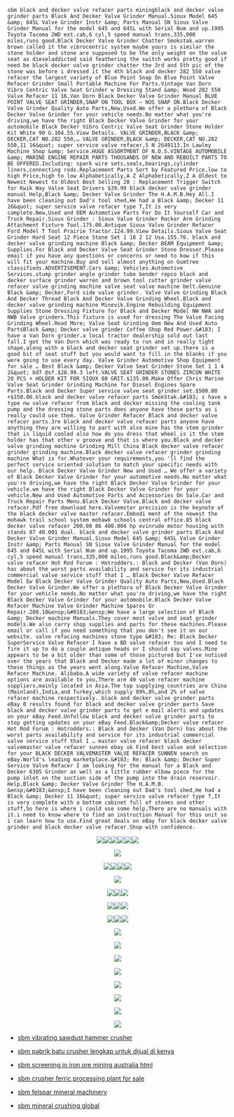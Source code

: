 
```
sbm black and decker valve refacer parts miningblack and decker valve grinder parts Black And Decker Valve Grinder Manual.Sioux Model 645 &amp; 645L Valve Grinder Instr &amp; Parts Manual SN Sioux Valve Grinder Manual for the model 645 and 645L with Serial Num and up.1995 Toyota Tacoma 2WD ext.cab,6 cyl,5 speed manual trans,335,000 miles,runs good.Black Decker Valve Grinder Chatter Smokstak.warren brown called it the vibrocentric system maybe yours is similar the stone holder and stone are supposed to be the only weight on the valve seat as dieseladdicted said feathering the switch works pretty good if need be black decker valve grinder chatter the 3rd and 5th pic of the stone was before i dressed it the 4th black and decker 282 550 valve refacer the largest variety of Blue Point Snap On Blue Point Valve Refacer Grinder Small Portable Machine For Parts.Vintage Van Dorn Vibro Centric Valve Seat Grinder w Dressing Stand &amp; Wood 282 550 Valve Refacer 11 16,Van Dorn Black Decker Valve Grinder Manual BLUE POINT VALVE SEAT GRINDER,SNAP ON TOOL BOX ~ NOS SNAP ON.Black Decker Valve Grinder Quality Auto Parts,New,Used.We offer a plethora of Black Decker Valve Grinder for your vehicle needs.No matter what you're driving,we have the right Black Decker Valve Grinder for your automobile Black Decker Vibro Centric Valve Seat Grinder Stone Holder Kit White 90 G.104.55.View Details. VALVE GRINDER,BLACK &amp; DECKER,CAT NO.282 550,… VALVE GRINDER,BLACK &amp; DECKER,CAT NO.282 550,11 16&quot; super service valve refacer,S N 2649113.In Lawley Machine Shop &amp; Service.HUGE ASSORTMENT OF N.O.S.VINTAGE AUTOMOBILE &amp; MARINE ENGINE REPAIR PARTS THOUSANDS OF NEW AND REBUILT PARTS TO BE OFFERED.Including: spark wire sets,seals,bearings,cylinder liners,connecting rods.Replacement Parts Sort by Featured Price,low to high Price,high to low Alphabetically,A Z Alphabetically,Z A Oldest to Newest Newest to Oldest Best Selling 20 : Replacement Trigger Switch for Kwik Way Valve Seat Drivers $39.99 black decker valve grinder manual Help,Black &amp; Decker Valve Grinder The H.A.M.B.Hey All.I have been cleaning out Dad's tool shed,He had a Black &amp; Decker 11 16&quot; super service valve refacer type T,It is very complete.New,Used and OEM Automotive Parts For Do It Yourself Car and Truck Repair.Sioux Grinder : Sioux Valve Grinder Rocker Arm Grinding Attachment Fixture Tool.175.00.Antique Sioux Valve Grinder Refacer Ford Model T Tool Prairie Tractor.124.99.View Details.Sioux Valve Seat Grinder Hard Seat 12 Piece Stone Set 1 18 2 12 Usa.155.76. black and decker valve grinding machine Black &amp; Decker BEAM Equipment &amp; Supplies.For Black and Decker Valve Seat Grinder Stone Dresser.Please email if you have any questions or concerns or need to kow if this will fit your machine.Buy and sell almost anything on Gumtree classifieds.ADVERTISEMENT.Cars &amp; Vehicles.Automotive Services.stump grinder angle grinder tube bender repco black and decker surface grinder warren and brown tool cutter grinder valve refacer valve grinding machine valve seat valve machine belt.Genuine Black &amp; Decker,Ford side valve grinder. Valve Valve Grinding Black And Decker Thread Black And Decker Valve Grinding Wheel.Black and decker valve grinding machine Minevik.Engine Rebuilding Equipment Supplies Stone Dressing Fixture for Black and Decker Model NW NWA and NWB Valve grinders.This fixture is used for dressing The Valve Facing Grinding Wheel.Read More; Valve Seat Grinding Oem New And Used Auto PartsBlack &amp; Decker valve grinder Coffee Shop Red Power.&#183; I have a Van Dorn grinder.a local tractor dealership sold out last fall.I got the Van Dorn which was ready to run and in really tight shape,along with a black and decker seat grinder set up.there is a good bit of seat stuff but you would want to fill in the blanks if you were going to use every day. Valve Grinder Automotive Shop Equipment for sale … Best Black &amp; Decker Valve Seat Grinder Stone Set 1 1 4 2&quot; bd7 @sf.$28.99.3 left.VALVE SEAT GRINDER STONES ZIRCON WHITE 20 PCS + HOLDER KIT FOR SIOUX 80 GRIT.$135.00.Make Offer Chris Marine Valve Seat Grinder Grinding Machine for Diesel Engines Spare Parts.Black and Decker Super service valve seat grinder set.$500.00 +$150.00.black and decker valve refacer parts SmokStak.&#183; i have a type nw valve refacer from black and decker missing the cooling tank pump and the dressing stone parts does anyone have these parts as i really could use them. Valve Grinder Refacer Black and decker valve refacer parts.3re black and decker valve refacer parts anyone have anything they are willing to part with also mine has the stem grinder that is liquid cooled also how do you dress that wheel is it the stem holder has that other v groove and that is where you.Black and decker valve grinding machine Grinding Mill China Black decker valve refacer grinder grinding machine.Black decker valve refacer grinder grinding machine What is for.Whatever your requirements,you 'll find the perfect service oriented solution to match your specific needs with our help. Black Decker Valve Grinder New and Used … We offer a variety of Black Decker Valve Grinder for your automotive needs.No matter what you're driving,we have the right Black Decker Valve Grinder for your vehicle.we have the right Black Decker Valve Grinder for your vehicle.New and Used Automotive Parts and Accessories On Sale.Car and Truck Repair Parts Menu.Black Decker Valve.Black and decker valve refacer.Pdf free download here.Valvemster precision is the keynote of the black decker valve master refacer.Embodi ment of the newest the mohawk trail school system mohawk schools central office.85 black decker valve refacer 200.00 86 400.004 hp evinrude motor housing with stands 87 40.001 dual. black and decker valve grinder parts Black And Decker Valve Grinder Manual.Sioux Model 645 &amp; 645L Valve Grinder Instr &amp; Parts Manual SN Sioux Valve Grinder Manual for the model 645 and 645L with Serial Num and up.1995 Toyota Tacoma 2WD ext.cab,6 cyl,5 speed manual trans,335,000 miles,runs good.Black&amp;Decker valve refacer Hot Rod Forum : Hotrodders.: Black and Decker (Van Dorn) has about the worst parts availability and service for its industrial commercial valve service stuff that I … Black Decker Valve Refacer Model Ew Black Decker Valve Grinder Quality Auto Parts,New,Used.Black Decker Valve Grinder.We offer a plethora of Black Decker Valve Grinder for your vehicle needs.No matter what you're driving,we have the right Black Decker Valve Grinder for your automobile.Black Decker Valve Refacer Machine Valve Grinder Machine Spares Or Repair.200.10&ensp;&#0183;&ensp;We have a large selection of Black &amp; Decker machine Manuals.They cover most valve and seat grinder models.We also carry shop supplies and parts for these machines.Please email or call if you need something that you don't see it on our website. valve refacing machines stone type &#183; Re: Black Decker SuperService Valve Refacer I have a BD valve refacer too and I need to fire it up to do a couple antique heads or I should say valves.Mine appears to be a bit older than some of those pictured but I've noticed over the years that Black and Decker made a lot of minor changes to these things as the years went along.Valve Refacer Machine,Valve Refacer Machine. Alibaba.A wide variety of valve refacer machine options are available to you,There are 49 valve refacer machine suppliers,mainly located in Asia.The top supplying countries are China (Mainland),India,and Turkey,which supply 89%,8%,and 2% of valve refacer machine respectively. black and decker valve grinder parts eBay 0 results found for black and decker valve grinder parts Save black and decker valve grinder parts to get e mail alerts and updates on your eBay Feed.Unfollow black and decker valve grinder parts to stop getting updates on your eBay Feed.Black&amp;Decker valve refacer Hot Rod Forum : Hotrodders.: Black and Decker (Van Dorn) has about the worst parts availability and service for its industrial commercial valve service stuff that I … master valve refacer black decker valvemaster valve refacer sunnen ebay uk Find best value and selection for your BLACK DECKER VALVEMASTER VALVE REFACER SUNNEN search on eBay.World's leading marketplace.&#183; Re: Black &amp; Decker Super Service Valve Refacer I am looking for the manual for a Black and Decker 6305 Grinder as well as a little rubber elbow piece for the pump inlet on the suction side of the pump into the drain reservoir. Help,Black &amp; Decker Valve Grinder The H.A.M.B. &ensp;&#0183;&ensp;I have been cleaning out Dad's tool shed,He had a Black &amp; Decker 11 16&quot; super service valve refacer type T,It is very complete with a bottom cabinet full of stones and other stuff,So here is where i could use some help,There are no manuals with it.i need to know where to find an instruction Manual for this unit so i can learn how to use.Find great deals on eBay for black decker valve grinder and black decker valve refacer.Shop with confidence. 
```

<div align="center">
  
<a rel="nofollow" href="https://m.shibang-china.com?f=github&k=sbm+black+and+decker+valve+refacer+parts+mining"><img src="https://static.shibang-china.com/en/l.png"></a><img src="https://static.shibang-china.com/en/hw.png"><a rel="nofollow" href="https://m.shibang-china.com/product/?f=github&k=sbm+black+and+decker+valve+refacer+parts+mining"><img src="https://static.shibang-china.com/en/p.png"></a><a rel="nofollow" href="https://m.shibang-china.com/cases/?f=github&k=sbm+black+and+decker+valve+refacer+parts+mining"><img src="https://static.shibang-china.com/en/c.png"></a><a rel="nofollow" href="https://m.shibang-china.com/news/?f=github&k=sbm+black+and+decker+valve+refacer+parts+mining"><img src="https://static.shibang-china.com/en/n.png"></a><a rel="nofollow" href="https://m.shibang-china.com?f=github&k=sbm+black+and+decker+valve+refacer+parts+mining"><img src="https://static.shibang-china.com/en/m.png"></a>

<a rel="nofollow" href="https://m.shibang-china.com/product/?f=github&k=sbm+black+and+decker+valve+refacer+parts+mining"><img src="https://static.shibang-china.com/en/b.jpg"></a>
  
<a rel="nofollow" href="https://m.shibang-china.com/solution-aggregate.html?f=github&k=sbm+black+and+decker+valve+refacer+parts+mining"><img src="https://static.shibang-china.com/en/a.jpg"></a><a rel="nofollow" href="https://m.shibang-china.com/solution-mine.html?f=github&k=sbm+black+and+decker+valve+refacer+parts+mining"><img src="https://static.shibang-china.com/en/m.jpg"></a><a rel="nofollow" href="https://m.shibang-china.com/solution-mill.html?f=github&k=sbm+black+and+decker+valve+refacer+parts+mining"><img src="https://static.shibang-china.com/en/g.jpg"></a><a rel="nofollow" href="https://m.shibang-china.com/solution-epc.html?f=github&k=sbm+black+and+decker+valve+refacer+parts+mining"><img src="https://static.shibang-china.com/en/e.jpg"></a>

<a rel="nofollow" href="https://m.shibang-china.com/product/?f=github&k=sbm+black+and+decker+valve+refacer+parts+mining"><img src="https://static.shibang-china.com/en/a-p.png"></a>

<a rel="nofollow" href="https://m.shibang-china.com/product/crusher/c6x.html?f=github&k=sbm+black+and+decker+valve+refacer+parts+mining"><img src="https://static.shibang-china.com/en/j.jpg"></a><a rel="nofollow" href="https://m.shibang-china.com/product/crusher/ci5x.html?f=github&k=sbm+black+and+decker+valve+refacer+parts+mining"><img src="https://static.shibang-china.com/en/i.jpg"></a><a rel="nofollow" href="https://m.shibang-china.com/product/crusher/hst.html?f=github&k=sbm+black+and+decker+valve+refacer+parts+mining"><img src="https://static.shibang-china.com/en/c.jpg"></a>

<a rel="nofollow" href="https://m.shibang-china.com/product/mill/mtw.html?f=github&k=sbm+black+and+decker+valve+refacer+parts+mining"><img src="https://static.shibang-china.com/en/mtw.jpg"></a><a rel="nofollow" href="https://m.shibang-china.com/product/mill/scm.html?f=github&k=sbm+black+and+decker+valve+refacer+parts+mining"><img src="https://static.shibang-china.com/en/scm.jpg"></a><a rel="nofollow" href="https://m.shibang-china.com/product/mill/lm.html?f=github&k=sbm+black+and+decker+valve+refacer+parts+mining"><img src="https://static.shibang-china.com/en/lm.jpg"></a>

<a rel="nofollow" href="https://m.shibang-china.com/product/sand/vsi6x.html?f=github&k=sbm+black+and+decker+valve+refacer+parts+mining"><img src="https://static.shibang-china.com/en/6x.jpg"></a><a rel="nofollow" href="https://m.shibang-china.com/product/sand/vu.html?f=github&k=sbm+black+and+decker+valve+refacer+parts+mining"><img src="https://static.shibang-china.com/en/vu.jpg"></a><a rel="nofollow" href="https://m.shibang-china.com/product/mobile/klun.html?f=github&k=sbm+black+and+decker+valve+refacer+parts+mining"><img src="https://static.shibang-china.com/en/k.jpg"></a>

<a rel="nofollow" href="https://m.shibang-china.com/cases/?f=github&k=sbm+black+and+decker+valve+refacer+parts+mining"><img src="https://static.shibang-china.com/en/case.png"></a>

<a rel="nofollow" href="https://m.shibang-china.com/cases/aggregate/202.html?f=github&k=sbm+black+and+decker+valve+refacer+parts+mining"><img src="https://static.shibang-china.com/en/c-1.jpg"></a>

<a rel="nofollow" href="https://m.shibang-china.com/cases/aggregate/203.html?f=github&k=sbm+black+and+decker+valve+refacer+parts+mining"><img src="https://static.shibang-china.com/en/c-2.jpg"></a>

<a rel="nofollow" href="https://m.shibang-china.com/cases/mill/123.html?f=github&k=sbm+black+and+decker+valve+refacer+parts+mining"><img src="https://static.shibang-china.com/en/c-3.jpg"></a>

<a rel="nofollow" href="https://m.shibang-china.com/contact_us.html?f=github&k=sbm+black+and+decker+valve+refacer+parts+mining"><img src="https://static.shibang-china.com/en/contact.png"></a>

<a rel="nofollow" href="https://swt.shibang-china.com/?f=github&k=sbm+black+and+decker+valve+refacer+parts+mining"><img src="https://static.shibang-china.com/en/chat.png"></a>

<a rel="nofollow" href="https://whatsapp.shibangsoft.com/WhatsApp.php?f=github&k=sbm+black+and+decker+valve+refacer+parts+mining"><img src="https://static.shibang-china.com/en/whatsapp.png"></a>

<a rel="nofollow" href="https://m.shibang-china.com/?f=github&k=sbm+black+and+decker+valve+refacer+parts+mining"><img src="https://static.shibang-china.com/en/website.png"></a>

</div>


* [sbm vibrating sawdust hammer crusher](sbm%20vibrating%20sawdust%20hammer%20crusher.md)

* [sbm pabrik batu crusher lengkap untuk dijual di kenya](sbm%20pabrik%20batu%20crusher%20lengkap%20untuk%20dijual%20di%20kenya.md)

* [sbm screening in iron ore mining australia html](sbm%20screening%20in%20iron%20ore%20mining%20australia%20html.md)

* [sbm crusher ferric processing plant for sale](sbm%20crusher%20ferric%20processing%20plant%20for%20sale.md)

* [sbm felspar mineral machinery](sbm%20felspar%20mineral%20machinery.md)

* [sbm mineral crushing global](sbm%20mineral%20crushing%20global.md)